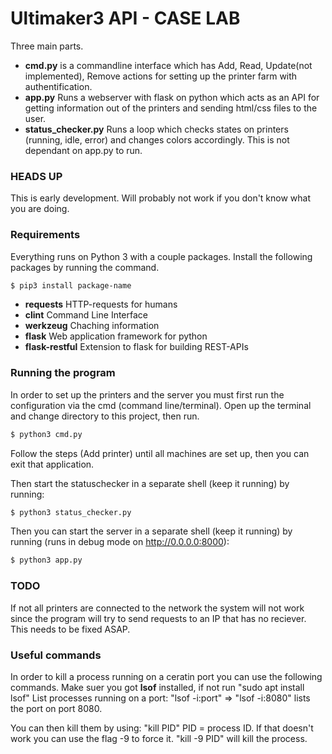 # Ultimaker3 API - CASE LAB
Three main parts.
  - **cmd.py** is a commandline interface which has Add, Read, Update(not implemented), Remove actions for setting up the printer farm with authentification.
  - **app.py** Runs a webserver with flask on python which acts as an API for getting information out of the printers and sending html/css files to the user.
  - **status_checker.py** Runs a loop which checks states on printers (running, idle, error) and changes colors accordingly. This is not dependant on app.py to run.

### HEADS UP
This is early development. Will probably not work if you don't know what you are doing.

### Requirements
Everything runs on Python 3 with a couple packages. 
Install the following packages by running the command.
```sh
$ pip3 install package-name
```
  - **requests** HTTP-requests for humans
  - **clint** Command Line Interface 
  - **werkzeug** Chaching information
  - **flask**  Web application framework for python   
  - **flask-restful** Extension to flask for building REST-APIs

### Running the program
In order to set up the printers and the server you must first run the configuration via the cmd (command line/terminal).
Open up the terminal and change directory to this project, then run.
```sh
$ python3 cmd.py
```
Follow the steps (Add printer) until all machines are set up, then you can exit that application.

Then start the statuschecker in a separate shell (keep it running) by running:
```sh
$ python3 status_checker.py
```

Then you can start the server in a separate shell (keep it running) by running (runs in debug mode on http://0.0.0.0:8000):
```sh
$ python3 app.py
```

### TODO
If not all printers are connected to the network the system will not work since the program will try to send requests to an IP that has no reciever. This needs to be fixed ASAP.

### Useful commands
In order to kill a process running on a ceratin port you can use the following commands.
Make suer you got **lsof** installed, if not run "sudo apt install lsof"
List processes running on a port:
"lsof -i:port" => "lsof -i:8080" lists the port on port 8080.

You can then kill them by using:
"kill PID" PID = process ID.
If that doesn't work you can use the flag -9 to force it.
"kill -9 PID" will kill the process.
